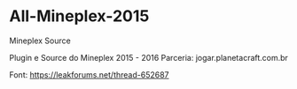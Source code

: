 # All-Mineplex-2015
Mineplex Source

Plugin e Source do Mineplex 2015 - 2016
Parceria: jogar.planetacraft.com.br


Font: https://leakforums.net/thread-652687
